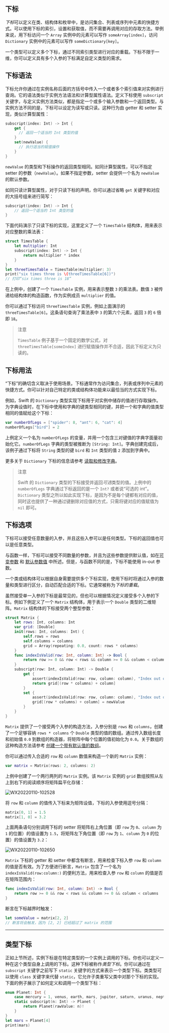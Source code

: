 ##  **下标**

*下标*可以定义在类、结构体和枚举中，是访问集合、列表或序列中元素的快捷方式。可以使用下标的索引，设置和获取值，而不需要再调用对应的存取方法。举例来说，用下标访问一个 `Array` 实例中的元素可以写作 `someArray[index]`，访问 `Dictionary` 实例中的元素可以写作 `someDictionary[key]`。

一个类型可以定义多个下标，通过不同索引类型进行对应的重载。下标不限于一维，你可以定义具有多个入参的下标满足自定义类型的需求。

## 下标语法

下标允许你通过在实例名称后面的方括号中传入一个或者多个索引值来对实例进行查询。它的语法类似于实例方法语法和计算型属性语法。定义下标使用 `subscript` 关键字，与定义实例方法类似，都是指定一个或多个输入参数和一个返回类型。与实例方法不同的是，下标可以设定为读写或只读。这种行为由 getter 和 setter 实现，类似计算型属性：

```swift
subscript(index: Int) -> Int {
    get {
      // 返回一个适当的 Int 类型的值
    }
    set(newValue) {
      // 执行适当的赋值操作
    }
}
```

`newValue` 的类型和下标操作的返回类型相同。如同计算型属性，可以不指定 setter 的参数（`newValue`）。如果不指定参数，setter 会提供一个名为 `newValue` 的默认参数。

如同只读计算型属性，对于只读下标的声明，你可以通过省略 `get` 关键字和对应的大括号组来进行简写：

```swift
subscript(index: Int) -> Int {
    // 返回一个适当的 Int 类型的值
}
```

下面代码演示了只读下标的实现，这里定义了一个 `TimesTable` 结构体，用来表示对应整数的乘法表：

```swift
struct TimesTable {
    let multiplier: Int
    subscript(index: Int) -> Int {
        return multiplier * index
    }
}
let threeTimesTable = TimesTable(multiplier: 3)
print("six times three is \(threeTimesTable[6])")
// 打印“six times three is 18”
```

在上例中，创建了一个 `TimesTable` 实例，用来表示整数 `3` 的乘法表。数值 `3` 被传递给结构体的构造函数，作为实例成员 `multiplier` 的值。

你可以通过下标访问 `threeTimesTable` 实例，例如上面演示的 `threeTimesTable[6]`。这条语句查询了乘法表中 `3` 的第六个元素，返回 `3` 的 `6` 倍即 `18`。

> 注意
>
> `TimesTable` 例子基于一个固定的数学公式，对 `threeTimesTable[someIndex]` 进行赋值操作并不合适，因此下标定义为只读的。

## 下标用法

“下标”的确切含义取决于使用场景。下标通常作为访问集合，列表或序列中元素的快捷方式。你可以针对自己特定的类或结构体功能来以最恰当的方式实现下标。

例如，Swift 的 `Dictionary` 类型实现下标用于对实例中储存的值进行存取操作。为字典设值时，在下标中使用和字典的键类型相同的键，并把一个和字典的值类型相同的值赋给这个下标：

```swift
var numberOfLegs = ["spider": 8, "ant": 6, "cat": 4]
numberOfLegs["bird"] = 2
```

上例定义一个名为 `numberOfLegs` 的变量，并用一个包含三对键值的字典字面量初始化它。`numberOfLegs` 字典的类型被推断为 `[String: Int]`。字典创建完成后，该例子通过下标将 `String` 类型的键 `bird` 和 `Int` 类型的值 `2` 添加到字典中。

更多关于 `Dictionary` 下标的信息请参考 [读取和修改字典]()。

> 注意
>
> Swift 的 `Dictionary` 类型的下标接受并返回*可选*类型的值。上例中的 `numberOfLegs` 字典通过下标返回的是一个 `Int?` 或者说“可选的 int”。`Dictionary` 类型之所以如此实现下标，是因为不是每个键都有对应的值，同时这也提供了一种通过键删除对应值的方式，只需将键对应的值赋值为 `nil` 即可。

## 下标选项

下标可以接受任意数量的入参，并且这些入参可以是任何类型。下标的返回值也可以是任意类型。

与函数一样，下标可以接受不同数量的参数，并且为这些参数提供默认值，如在[可变参数]() 和 [默认参数值]() 中所述。但是，与函数不同的是，下标不能使用 in-out 参数。

一个类或结构体可以根据自身需要提供多个下标实现，使用下标时将通过入参的数量和类型进行区分，自动匹配合适的下标。它通常被称为*下标的重载*。

虽然接受单一入参的下标是最常见的，但也可以根据情况定义接受多个入参的下标。例如下例定义了一个 `Matrix` 结构体，用于表示一个 `Double` 类型的二维矩阵。`Matrix` 结构体的下标接受两个整型参数：

```swift
struct Matrix {
    let rows: Int, columns: Int
    var grid: [Double]
    init(rows: Int, columns: Int) {
        self.rows = rows
        self.columns = columns
        grid = Array(repeating: 0.0, count: rows * columns)
    }
    func indexIsValid(row: Int, column: Int) -> Bool {
        return row >= 0 && row < rows && column >= 0 && column < columns
    }
    subscript(row: Int, column: Int) -> Double {
        get {
            assert(indexIsValid(row: row, column: column), "Index out of range")
            return grid[(row * columns) + column]
        }
        set {
            assert(indexIsValid(row: row, column: column), "Index out of range")
            grid[(row * columns) + column] = newValue
        }
    }
}
```

`Matrix` 提供了一个接受两个入参的构造方法，入参分别是 `rows` 和 `columns`，创建了一个足够容纳 `rows * columns` 个 `Double` 类型的值的数组。通过传入数组长度和初始值 `0.0` 到数组的构造器，将矩阵中每个位置的值初始化为 `0.0`。关于数组的这种构造方法请参考 [创建一个带有默认值的数组]()。

你可以通过传入合适的 `row` 和 `column` 数值来构造一个新的 `Matrix` 实例：

```swift
var matrix = Matrix(rows: 2, columns: 2)
```

上例中创建了一个两行两列的 `Matrix` 实例。该 `Matrix` 实例的 `grid` 数组按照从左上到右下的阅读顺序将矩阵扁平化存储：

![WX20220110-102528](/Users/wjx/Desktop/swift课程/swiftLession/SwiftLession01/SwiftLession01/image/WX20220110-102528.png)

将 `row` 和 `column` 的值传入下标来为矩阵设值，下标的入参使用逗号分隔：

```swift
matrix[0, 1] = 1.5
matrix[1, 0] = 3.2
```

上面两条语句分别调用下标的 setter 将矩阵右上角位置（即 `row` 为 `0`、`column` 为 `1` 的位置）的值设置为 `1.5`，将矩阵左下角位置（即 `row` 为 `1`、`column` 为 `0` 的位置）的值设置为 `3.2`：

![WX20220110-102650](/Users/wjx/Desktop/swift课程/swiftLession/SwiftLession01/SwiftLession01/image/WX20220110-102650.png)

`Matrix` 下标的 getter 和 setter 中都含有断言，用来检查下标入参 `row` 和 `column` 的值是否有效。为了方便进行断言，`Matrix` 包含了一个名为 `indexIsValid(row:column:)` 的便利方法，用来检查入参 `row` 和 `column` 的值是否在矩阵范围内：

```swift
func indexIsValid(row: Int, column: Int) -> Bool {
    return row >= 0 && row < rows && column >= 0 && column < columns
}
```

断言在下标越界时触发：

```swift
let someValue = matrix[2, 2]
// 断言将会触发，因为 [2, 2] 已经超过了 matrix 的范围
```

***

## 类型下标

正如上节所述，实例下标是在特定类型的一个实例上调用的下标。你也可以定义一种在这个类型自身上调用的下标。这种下标被称作*类型下标*。你可以通过在 `subscript` 关键字之前写下 `static` 关键字的方式来表示一个类型下标。类类型可以使用 `class` 关键字来代替 `static`，它允许子类重写父类中对那个下标的实现。下面的例子展示了如何定义和调用一个类型下标：

```swift
enum Planet: Int {
    case mercury = 1, venus, earth, mars, jupiter, saturn, uranus, neptune
    static subscript(n: Int) -> Planet {
        return Planet(rawValue: n)!
    }
}
let mars = Planet[4]
print(mars)
```

